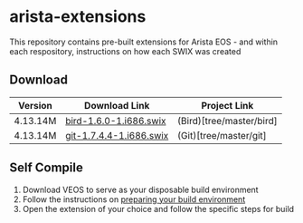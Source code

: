 # arista-extensions

This repository contains pre-built extensions for Arista EOS - and within each respository, instructions on how each SWIX was created

## Download

| Version | Download Link | Project Link |
| --- | --- | --- |
| 4.13.14M | [bird-1.6.0-1.i686.swix](swix/bird-1.6.0-1.swix) | (Bird)[tree/master/bird] |
| 4.13.14M | [git-1.7.4.4-1.i686.swix](swix/git-1.7.4.4-1.swix) | (Git)[tree/master/git] |

## Self Compile

 1. Download VEOS to serve as your disposable build environment
 1. Follow the instructions on [preparing your build environment](COMPILE_PREPARATION.md)
 1. Open the extension of your choice and follow the specific steps for build
